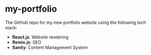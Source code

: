 # my-portfolio

The GitHub repo for my new portfolio website using the following tech stack:

* **React.js**: Website rendering
* **Remix.js**: SEO
* **Sanity**: Content Management System
